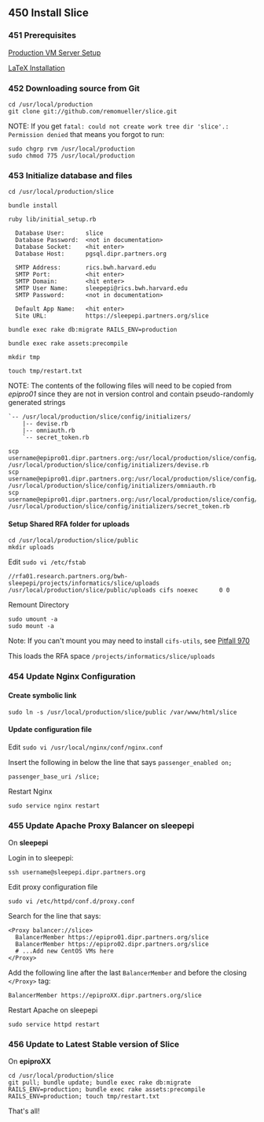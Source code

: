 ## 450 Install Slice

### 451 Prerequisites

[Production VM Server Setup](https://github.com/sleepepi/sleepepi/tree/master/virtual-machines/100-technology-and-application-routes.md)

[LaTeX Installation](https://github.com/sleepepi/sleepepi/tree/master/virtual-machines/800-extra-dependencies.md)

### 452 Downloading source from Git

```
cd /usr/local/production
git clone git://github.com/remomueller/slice.git
```

NOTE: If you get `fatal: could not create work tree dir 'slice'.: Permission denied` that means you forgot to run:

```
sudo chgrp rvm /usr/local/production
sudo chmod 775 /usr/local/production
```

### 453 Initialize database and files

```
cd /usr/local/production/slice
```

```
bundle install
```

```
ruby lib/initial_setup.rb

  Database User:      slice
  Database Password:  <not in documentation>
  Database Socket:    <hit enter>
  Database Host:      pgsql.dipr.partners.org

  SMTP Address:       rics.bwh.harvard.edu
  SMTP Port:          <hit enter>
  SMTP Domain:        <hit enter>
  SMTP User Name:     sleepepi@rics.bwh.harvard.edu
  SMTP Password:      <not in documentation>

  Default App Name:   <hit enter>
  Site URL:           https://sleepepi.partners.org/slice

bundle exec rake db:migrate RAILS_ENV=production

bundle exec rake assets:precompile

mkdir tmp

touch tmp/restart.txt
```

NOTE: The contents of the following files will need to be copied from *epipro01* since they are not in version control and contain pseudo-randomly generated strings

```
`-- /usr/local/production/slice/config/initializers/
    |-- devise.rb
    |-- omniauth.rb
    `-- secret_token.rb
```

```
scp username@epipro01.dipr.partners.org:/usr/local/production/slice/config/initializers/devise.rb /usr/local/production/slice/config/initializers/devise.rb
scp username@epipro01.dipr.partners.org:/usr/local/production/slice/config/initializers/omniauth.rb /usr/local/production/slice/config/initializers/omniauth.rb
scp username@epipro01.dipr.partners.org:/usr/local/production/slice/config/initializers/secret_token.rb /usr/local/production/slice/config/initializers/secret_token.rb
```

#### Setup Shared RFA folder for uploads

```
cd /usr/local/production/slice/public
mkdir uploads
```

Edit `sudo vi /etc/fstab`

```
//rfa01.research.partners.org/bwh-sleepepi/projects/informatics/slice/uploads /usr/local/production/slice/public/uploads cifs noexec      0 0
```

Remount Directory

```
sudo umount -a
sudo mount -a
```

Note: If you can't mount you may need to install `cifs-utils`, see [Pitfall 970](https://github.com/sleepepi/sleepepi/blob/master/virtual-machines/900-pitfalls.md#970-fstab-file-mount-not-working)

This loads the RFA space `/projects/informatics/slice/uploads`

### 454 Update Nginx Configuration

#### Create symbolic link

```
sudo ln -s /usr/local/production/slice/public /var/www/html/slice
```

#### Update configuration file

Edit `sudo vi /usr/local/nginx/conf/nginx.conf`

Insert the following in below the line that says `passenger_enabled on;`

```
passenger_base_uri /slice;
```

Restart Nginx

```
sudo service nginx restart
```

### 455 Update Apache Proxy Balancer on sleepepi

On **sleepepi**

Login in to sleepepi:

```
ssh username@sleepepi.dipr.partners.org
```

Edit proxy configuration file

```
sudo vi /etc/httpd/conf.d/proxy.conf
```

Search for the line that says:

```
<Proxy balancer://slice>
  BalancerMember https://epipro01.dipr.partners.org/slice
  BalancerMember https://epipro02.dipr.partners.org/slice
  # ...Add new CentOS VMs here
</Proxy>
```

Add the following line after the last `BalancerMember` and before the closing `</Proxy>` tag:

```
BalancerMember https://epiproXX.dipr.partners.org/slice
```

Restart Apache on sleepepi

```
sudo service httpd restart
```

### 456 Update to Latest Stable version of Slice

On **epiproXX**

```
cd /usr/local/production/slice
git pull; bundle update; bundle exec rake db:migrate RAILS_ENV=production; bundle exec rake assets:precompile RAILS_ENV=production; touch tmp/restart.txt
```

That's all!
